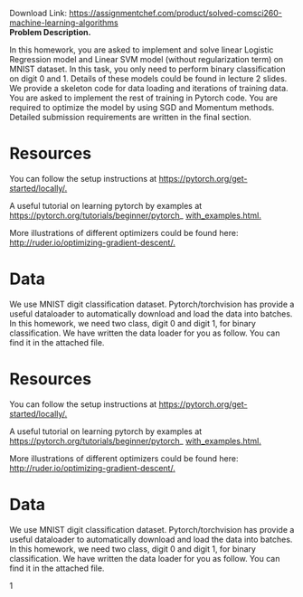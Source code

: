 Download Link: https://assignmentchef.com/product/solved-comsci260-machine-learning-algorithms
<br>
<strong>Problem Description.</strong>

In this homework, you are asked to implement and solve linear Logistic Regression model and Linear SVM model (without regularization term) on MNIST dataset. In this task, you only need to perform binary classification on digit 0 and 1. Details of these models could be found in lecture 2 slides. We provide a skeleton code for data loading and iterations of training data. You are asked to implement the rest of training in Pytorch code. You are required to optimize the model by using SGD and Momentum methods. Detailed submission requirements are written in the final section.

<h1>Resources</h1>

You can follow the setup instructions at <a href="https://pytorch.org/get-started/locally/">https://pytorch.org/get-started/locally/</a><a href="https://pytorch.org/get-started/locally/">.</a>

A useful tutorial on learning pytorch by examples at <a href="https://pytorch.org/tutorials/beginner/pytorch_with_examples.html">https://pytorch.org/tutorials/beginner/pytorch_ </a><a href="https://pytorch.org/tutorials/beginner/pytorch_with_examples.html">with_examples.html</a><a href="https://pytorch.org/tutorials/beginner/pytorch_with_examples.html">.</a>

More illustrations of different optimizers could be found here: <a href="http://ruder.io/optimizing-gradient-descent/">http://ruder.io/optimizing-gradient-descent/</a><a href="http://ruder.io/optimizing-gradient-descent/">.</a>

<h1>Data</h1>

We use MNIST digit classification dataset. Pytorch/torchvision has provide a useful dataloader to automatically download and load the data into batches. In this homework, we need two class, digit 0 and digit 1, for binary classification. We have written the data loader for you as follow. You can find it in the attached file.




<h1>Resources</h1>

You can follow the setup instructions at <a href="https://pytorch.org/get-started/locally/">https://pytorch.org/get-started/locally/</a><a href="https://pytorch.org/get-started/locally/">.</a>

A useful tutorial on learning pytorch by examples at <a href="https://pytorch.org/tutorials/beginner/pytorch_with_examples.html">https://pytorch.org/tutorials/beginner/pytorch_ </a><a href="https://pytorch.org/tutorials/beginner/pytorch_with_examples.html">with_examples.html</a><a href="https://pytorch.org/tutorials/beginner/pytorch_with_examples.html">.</a>

More illustrations of different optimizers could be found here: <a href="http://ruder.io/optimizing-gradient-descent/">http://ruder.io/optimizing-gradient-descent/</a><a href="http://ruder.io/optimizing-gradient-descent/">.</a>

<h1>Data</h1>

We use MNIST digit classification dataset. Pytorch/torchvision has provide a useful dataloader to automatically download and load the data into batches. In this homework, we need two class, digit 0 and digit 1, for binary classification. We have written the data loader for you as follow. You can find it in the attached file.

1